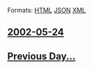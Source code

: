
Formats: [HTML](2002/05/24/index.html)  [JSON](2002/05/24/index.json)  [XML](2002/05/24/index.xml)  

## [2002-05-24](/news/2002/05/24/index.md)

## [Previous Day...](/news/2002/05/23/index.md)

